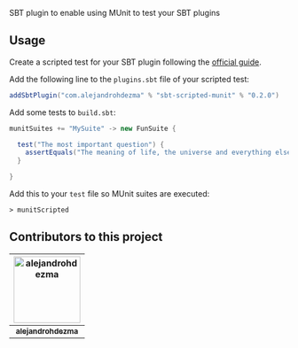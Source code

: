 SBT plugin to enable using MUnit to test your SBT plugins

## Usage

Create a scripted test for your SBT plugin following the
[official guide](https://www.scala-sbt.org/1.x/docs/Testing-sbt-plugins.html).

Add the following line to the `plugins.sbt` file of your scripted test:

```sbt
addSbtPlugin("com.alejandrohdezma" % "sbt-scripted-munit" % "0.2.0")
```

Add some tests to `build.sbt`:

```scala
munitSuites += "MySuite" -> new FunSuite {

  test("The most important question") {
    assertEquals("The meaning of life, the universe and everything else", "42")
  }

}
```

Add this to your `test` file so MUnit suites are executed:

```
> munitScripted
```

## Contributors to this project 

| <a href="https://github.com/alejandrohdezma"><img alt="alejandrohdezma" src="https://avatars.githubusercontent.com/u/9027541?v=4&s=120" width="120px" /></a> |
| :--: |
| <a href="https://github.com/alejandrohdezma"><sub><b>alejandrohdezma</b></sub></a> |
